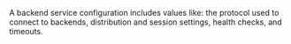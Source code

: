
A backend service configuration includes values like: the protocol used to connect to backends, distribution and session settings, health checks, and timeouts.